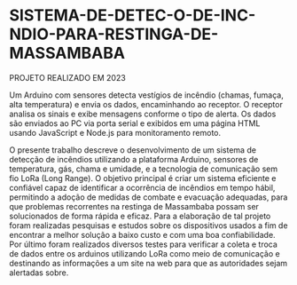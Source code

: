 
# SISTEMA-DE-DETEC-O-DE-INC-NDIO-PARA-RESTINGA-DE-MASSAMBABA
PROJETO REALIZADO EM 2023

Um Arduino com sensores detecta vestígios de incêndio (chamas, fumaça, alta temperatura) e envia os dados, encaminhando ao receptor. O receptor analisa os sinais e exibe mensagens conforme o tipo de alerta. Os dados são enviados ao PC via porta serial e exibidos em uma página HTML usando JavaScript e Node.js para monitoramento remoto.

O presente trabalho descreve o desenvolvimento de um sistema de detecção de
incêndios utilizando a plataforma Arduino, sensores de temperatura, gás, chama e umidade, e
a tecnologia de comunicação sem fio LoRa (Long Range). O objetivo principal é criar um
sistema eficiente e confiável capaz de identificar a ocorrência de incêndios em tempo hábil,
permitindo a adoção de medidas de combate e evacuação adequadas, para que problemas
recorrentes na restinga de Massambaba possam ser solucionados de forma rápida e eficaz.
Para a elaboração de tal projeto foram realizadas pesquisas e estudos sobre os dispositivos
usados a fim de encontrar a melhor solução a baixo custo e com uma boa confiabilidade. Por
último foram realizados diversos testes para verificar a coleta e troca de dados entre os
arduinos utilizando LoRa como meio de comunicação e destinando as informações a um site
na web para que as autoridades sejam alertadas sobre.


